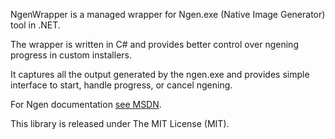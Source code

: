 NgenWrapper is a managed wrapper for Ngen.exe (Native Image Generator) tool in .NET.

The wrapper is written in C# and provides better control over ngening progress in custom installers.

It captures all the output generated by the ngen.exe and provides simple interface to start, handle progress, or cancel ngening.

For Ngen documentation [see MSDN](http://msdn.microsoft.com/en-us/library/6t9t5wcf.aspx).

This library is released under The MIT License (MIT).
